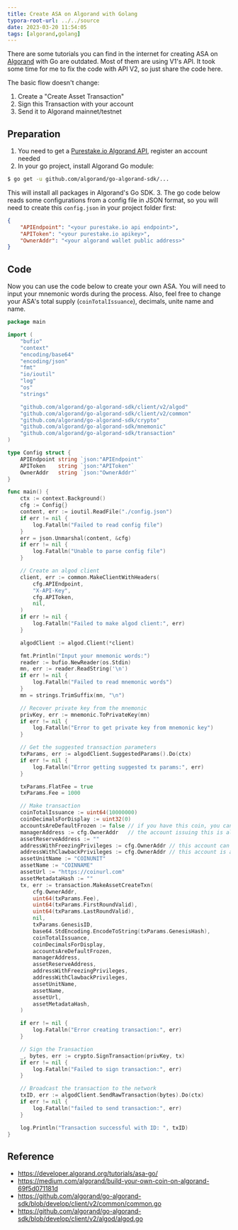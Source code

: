 ```yaml
---
title: Create ASA on Algorand with Golang
typora-root-url: ../../source
date: 2023-03-20 11:54:05
tags: [algorand,golang]
---
```




There are some tutorials you can find in the internet for creating ASA on [Algorand](http://algorand.com/) with Go are outdated. Most of them are using V1's API. It took some time for me to fix the code with API V2, so just share the code here.

The basic flow doesn't change:
1. Create a "Create Asset Transaction"
2. Sign this Transaction with your account
3. Send it to Algorand mainnet/testnet

## Preparation
1. You need to get a [Purestake.io Algorand API](https://www.purestake.com/technology/algorand-api/), register an account needed
2. In your go project, install Algorand Go module:
```bash
$ go get -u github.com/algorand/go-algorand-sdk/... 
```
This will install all packages in Algorand's Go SDK.
3. The go code below reads some configurations from a config file in JSON format, so you will need to create this `config.json` in your project folder first:

```json
{
    "APIEndpoint": "<your purestake.io api endpoint>",
    "APIToken": "<your purestake.io apikey>",
    "OwnerAddr": "<your algorand wallet public address>"
}
```

## Code

Now you can use the code below to create your own ASA. You will need to input your mnemonic words during the process. Also, feel free to change your ASA's total supply (`coinTotalIssuance`), decimals, unite name and name.

```go
package main

import (
	"bufio"
	"context"
	"encoding/base64"
	"encoding/json"
	"fmt"
	"io/ioutil"
	"log"
	"os"
	"strings"

	"github.com/algorand/go-algorand-sdk/client/v2/algod"
	"github.com/algorand/go-algorand-sdk/client/v2/common"
	"github.com/algorand/go-algorand-sdk/crypto"
	"github.com/algorand/go-algorand-sdk/mnemonic"
	"github.com/algorand/go-algorand-sdk/transaction"
)

type Config struct {
	APIEndpoint string `json:"APIEndpoint"`
	APIToken    string `json:"APIToken"`
	OwnerAddr   string `json:"OwnerAddr"`
}

func main() {
	ctx := context.Background()
	cfg := Config{}
	content, err := ioutil.ReadFile("./config.json")
	if err != nil {
		log.Fatalln("Failed to read config file")
	}
	err = json.Unmarshal(content, &cfg)
	if err != nil {
		log.Fatalln("Unable to parse config file")
	}

	// Create an algod client
	client, err := common.MakeClientWithHeaders(
		cfg.APIEndpoint,
		"X-API-Key",
		cfg.APIToken,
		nil,
	)
	if err != nil {
		log.Fatalln("Failed to make algod client:", err)
	}

	algodClient := algod.Client(*client)

	fmt.Println("Input your mnemonic words:")
	reader := bufio.NewReader(os.Stdin)
	mn, err := reader.ReadString('\n')
	if err != nil {
		log.Fatalln("Failed to read mnemonic words")
	}
	mn = strings.TrimSuffix(mn, "\n")

	// Recover private key from the mnemonic
	privKey, err := mnemonic.ToPrivateKey(mn)
	if err != nil {
		log.Fatalln("Error to get private key from mnemonic key")
	}

	// Get the suggested transaction parameters
	txParams, err := algodClient.SuggestedParams().Do(ctx)
	if err != nil {
		log.Fatalln("Error getting suggested tx params:", err)
	}

	txParams.FlatFee = true
	txParams.Fee = 1000

	// Make transaction
	coinTotalIssuance := uint64(10000000)
	coinDecimalsForDisplay := uint32(0)
	accountsAreDefaultFrozen := false // if you have this coin, you can transact, the freeze manager doesn't need to unfreeze you first
	managerAddress := cfg.OwnerAddr   // the account issuing this is also the account in charge of managing this
	assetReserveAddress := ""
	addressWithFreezingPrivileges := cfg.OwnerAddr // this account can blacklist others from receiving or sending assets, freezing their account
	addressWithClawbackPrivileges := cfg.OwnerAddr // this account is allowed to clawback coins from others
	assetUnitName := "COINUNIT"
	assetName := "COINNAME"
	assetUrl := "https://coinurl.com"
	assetMetadataHash := ""
	tx, err := transaction.MakeAssetCreateTxn(
		cfg.OwnerAddr,
		uint64(txParams.Fee),
		uint64(txParams.FirstRoundValid),
		uint64(txParams.LastRoundValid),
		nil,
		txParams.GenesisID,
		base64.StdEncoding.EncodeToString(txParams.GenesisHash),
		coinTotalIssuance,
		coinDecimalsForDisplay,
		accountsAreDefaultFrozen,
		managerAddress,
		assetReserveAddress,
		addressWithFreezingPrivileges,
		addressWithClawbackPrivileges,
		assetUnitName,
		assetName,
		assetUrl,
		assetMetadataHash,
	)

	if err != nil {
		log.Fatalln("Error creating transaction:", err)
	}

	// Sign the Transaction
	_, bytes, err := crypto.SignTransaction(privKey, tx)
	if err != nil {
		log.Fatalln("Failed to sign transaction:", err)
	}

	// Broadcast the transaction to the network
	txID, err := algodClient.SendRawTransaction(bytes).Do(ctx)
	if err != nil {
		log.Fatalln("failed to send transaction:", err)
	}

	log.Println("Transaction successful with ID: ", txID)
}
```

## Reference
* https://developer.algorand.org/tutorials/asa-go/
* https://medium.com/algorand/build-your-own-coin-on-algorand-69f5d071181d
* https://github.com/algorand/go-algorand-sdk/blob/develop/client/v2/common/common.go
* https://github.com/algorand/go-algorand-sdk/blob/develop/client/v2/algod/algod.go
